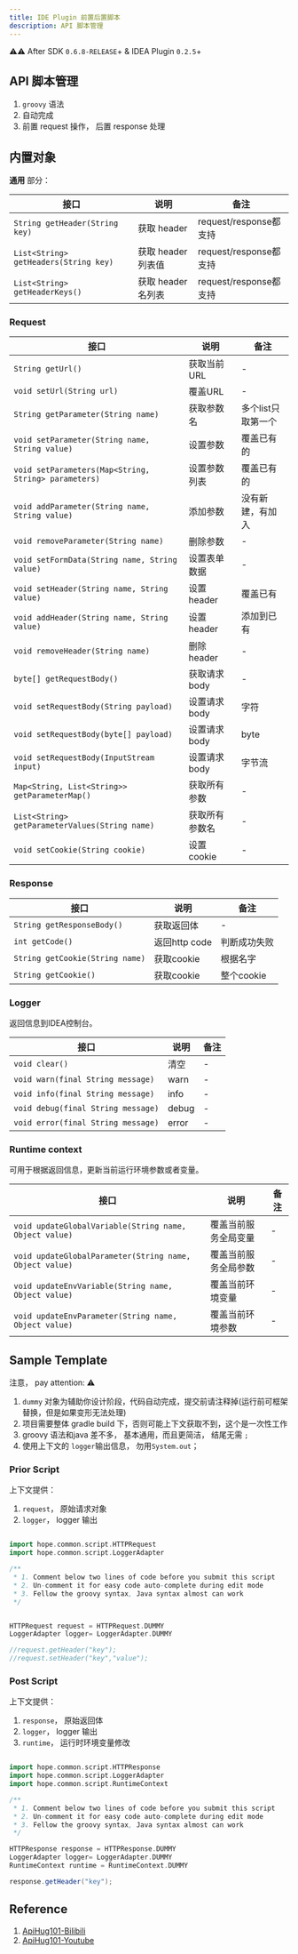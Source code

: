 ```yaml
---
title: IDE Plugin 前置后置脚本
description: API 脚本管理
---
```


⚠️⚠️ After SDK `0.6.8-RELEASE`+  & IDEA Plugin `0.2.5`+

## API 脚本管理

1. `groovy` 语法
2. 自动完成
3. 前置 request 操作， 后置 response 处理

## 内置对象

**通用** 部分：

| 接口          | 说明        | 备注        |
|-------------|------------|-----------|
| `String getHeader(String key)`     | 获取 header       |request/response都支持|
| `List<String> getHeaders(String key)`     |   获取 header列表值     |request/response都支持|
| `List<String> getHeaderKeys()`     |    获取 header名列表    |request/response都支持|

### Request

| 接口          | 说明        | 备注        |
|-------------|------------|-----------|
| `String getUrl()`     |    获取当前URL    |-|
| `void setUrl(String url)`     |    覆盖URL    |-|
| `String getParameter(String name)`     |   获取参数名     |多个list只取第一个|
| `void setParameter(String name, String value)`     |    设置参数    |覆盖已有的|
| `void setParameters(Map<String, String> parameters)`     |   设置参数列表     |覆盖已有的|
| `void addParameter(String name, String value)`     |    添加参数    |没有新建，有加入|
| `void removeParameter(String name)`     |     删除参数   |-|
| `void setFormData(String name, String value)`     |    设置表单数据    |-|
| `void setHeader(String name, String value)`     |     设置header   |覆盖已有|
| `void addHeader(String name, String value)`     |     设置header   |添加到已有|
| `void removeHeader(String name)`     |    删除header    |-|
| `byte[] getRequestBody()`     |     获取请求body   |-|
| `void setRequestBody(String payload)`     |    设置请求body    |字符|
| `void setRequestBody(byte[] payload)`     |    设置请求body    |byte|
| `void setRequestBody(InputStream input)`     |  设置请求body      |字节流|
| `Map<String, List<String>> getParameterMap()`     | 获取所有参数       |-|
| `List<String> getParameterValues(String name)`     |  获取所有参数名      |-|
| `void setCookie(String cookie)`     |     设置cookie   |-|

### Response

| 接口          | 说明        | 备注        |
|-------------|------------|-----------|
| `String getResponseBody()`     |   获取返回体     |-|
| `int getCode()`     |    返回http code    |判断成功失败|
| `String getCookie(String name)`     |  获取cookie      |根据名字|
| `String getCookie()`     |    获取cookie    |整个cookie|

### Logger

返回信息到IDEA控制台。

| 接口          | 说明        | 备注        |
|-------------|------------|-----------|
| `void clear()`     |     清空   |-|
| `void warn(final String message)`     |   warn     |-|
| `void info(final String message)`     |   info     |-|
| `void debug(final String message)`     |   debug     |-|
| `void error(final String message)`     |   error     |-|

### Runtime context

可用于根据返回信息，更新当前运行环境参数或者变量。

| 接口          | 说明        | 备注        |
|-------------|------------|-----------|
| `void updateGlobalVariable(String name, Object value)`     |   覆盖当前服务全局变量     |-|
| `void updateGlobalParameter(String name, Object value)`     |  覆盖当前服务全局参数      |-|
| `void updateEnvVariable(String name, Object value)`     |     覆盖当前环境变量   |-|
| `void updateEnvParameter(String name, Object value)`     |    覆盖当前环境参数    |-|

## Sample Template

注意， pay attention: ⚠️

1. `dummy` 对象为辅助你设计阶段，代码自动完成，提交前请注释掉(运行前可框架替换，但是如果变形无法处理)
2. 项目需要整体 gradle build 下，否则可能上下文获取不到，这个是一次性工作
3. groovy 语法和java 差不多， 基本通用，而且更简洁， 结尾无需 `;`
4. 使用上下文的 `logger`输出信息， 勿用`System.out`；

### Prior Script

上下文提供：

1. `request`， 原始请求对象
2. `logger`， logger 输出

```groovy

import hope.common.script.HTTPRequest
import hope.common.script.LoggerAdapter

/**
 * 1. Comment below two lines of code before you submit this script
 * 2. Un-comment it for easy code auto-complete during edit mode
 * 3. Fellow the groovy syntax, Java syntax almost can work
 */


HTTPRequest request = HTTPRequest.DUMMY
LoggerAdapter logger= LoggerAdapter.DUMMY

//request.getHeader("key");
//request.setHeader("key","value");


```

### Post Script

上下文提供：

1. `response`， 原始返回体
2. `logger`， logger 输出
3. `runtime`， 运行时环境变量修改

```groovy

import hope.common.script.HTTPResponse
import hope.common.script.LoggerAdapter
import hope.common.script.RuntimeContext

/**
 * 1. Comment below two lines of code before you submit this script
 * 2. Un-comment it for easy code auto-complete during edit mode
 * 3. Fellow the groovy syntax, Java syntax almost can work
 */

HTTPResponse response = HTTPResponse.DUMMY
LoggerAdapter logger= LoggerAdapter.DUMMY
RuntimeContext runtime = RuntimeContext.DUMMY

response.getHeader("key");

```

## Reference

1. [ApiHug101-Bilibili](https://www.bilibili.com/video/BV1KK421k7J8/)
2. [ApiHug101-Youtube](https://youtube.com/@ApiHug?si=C1yw0poHA01zbmyj)
